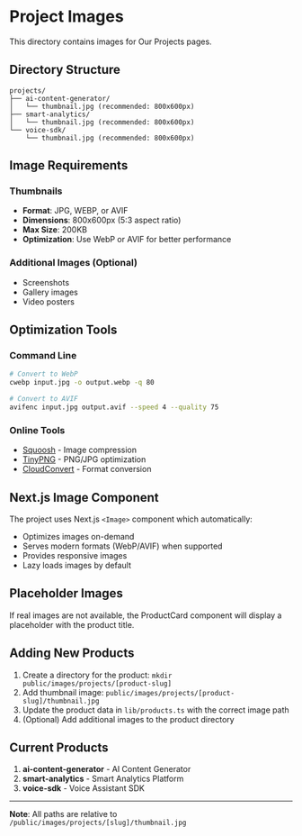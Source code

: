 # Project Images

This directory contains images for Our Projects pages.

## Directory Structure

```
projects/
├── ai-content-generator/
│   └── thumbnail.jpg (recommended: 800x600px)
├── smart-analytics/
│   └── thumbnail.jpg (recommended: 800x600px)
└── voice-sdk/
    └── thumbnail.jpg (recommended: 800x600px)
```

## Image Requirements

### Thumbnails
- **Format**: JPG, WEBP, or AVIF
- **Dimensions**: 800x600px (5:3 aspect ratio)
- **Max Size**: 200KB
- **Optimization**: Use WebP or AVIF for better performance

### Additional Images (Optional)
- Screenshots
- Gallery images
- Video posters

## Optimization Tools

### Command Line
```bash
# Convert to WebP
cwebp input.jpg -o output.webp -q 80

# Convert to AVIF
avifenc input.jpg output.avif --speed 4 --quality 75
```

### Online Tools
- [Squoosh](https://squoosh.app/) - Image compression
- [TinyPNG](https://tinypng.com/) - PNG/JPG optimization
- [CloudConvert](https://cloudconvert.com/) - Format conversion

## Next.js Image Component

The project uses Next.js `<Image>` component which automatically:
- Optimizes images on-demand
- Serves modern formats (WebP/AVIF) when supported
- Provides responsive images
- Lazy loads images by default

## Placeholder Images

If real images are not available, the ProductCard component will display a placeholder with the product title.

## Adding New Products

1. Create a directory for the product: `mkdir public/images/projects/[product-slug]`
2. Add thumbnail image: `public/images/projects/[product-slug]/thumbnail.jpg`
3. Update the product data in `lib/products.ts` with the correct image path
4. (Optional) Add additional images to the product directory

## Current Products

1. **ai-content-generator** - AI Content Generator
2. **smart-analytics** - Smart Analytics Platform
3. **voice-sdk** - Voice Assistant SDK

---

**Note**: All paths are relative to `/public/images/projects/[slug]/thumbnail.jpg`
